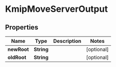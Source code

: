 

# KmipMoveServerOutput


## Properties

| Name | Type | Description | Notes |
|------------ | ------------- | ------------- | -------------|
|**newRoot** | **String** |  |  [optional] |
|**oldRoot** | **String** |  |  [optional] |



